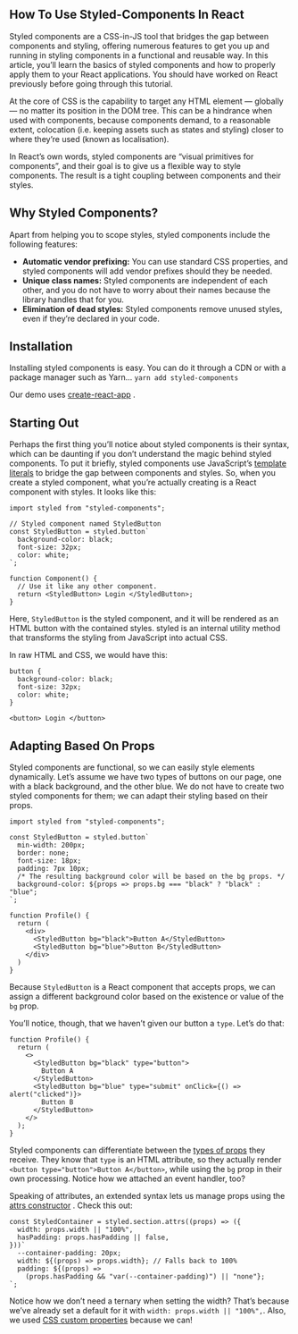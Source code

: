 ## How To Use Styled-Components In React

Styled components are a CSS-in-JS tool that bridges the gap between components and styling, offering numerous features to get you up and running in styling components in a functional and reusable way. In this article, you’ll learn the basics of styled components and how to properly apply them to your React applications. You should have worked on React previously before going through this tutorial.

At the core of CSS is the capability to target any HTML element — globally — no matter its position in the DOM tree. This can be a hindrance when used with components, because components demand, to a reasonable extent, colocation (i.e. keeping assets such as states and styling) closer to where they’re used (known as localisation).

In React’s own words, styled components are “visual primitives for components”, and their goal is to give us a flexible way to style components. The result is a tight coupling between components and their styles.

## Why Styled Components?
Apart from helping you to scope styles, styled components include the following features:

- **Automatic vendor prefixing:**
You can use standard CSS properties, and styled components will add vendor prefixes should they be needed.
- **Unique class names:**
Styled components are independent of each other, and you do not have to worry about their names because the library handles that for you.
- **Elimination of dead styles:**
Styled components remove unused styles, even if they’re declared in your code.

## Installation
Installing styled components is easy. You can do it through a CDN or with a package manager such as Yarn…
```yarn add styled-components```

Our demo uses  [create-react-app](https://create-react-app.dev) .

## Starting Out
Perhaps the first thing you’ll notice about styled components is their syntax, which can be daunting if you don’t understand the magic behind styled components. To put it briefly, styled components use JavaScript’s  [template literals](https://developer.mozilla.org/en-US/docs/Web/JavaScript/Reference/Template_literals)  to bridge the gap between components and styles. So, when you create a styled component, what you’re actually creating is a React component with styles. It looks like this:
```
import styled from "styled-components";

// Styled component named StyledButton
const StyledButton = styled.button`
  background-color: black;
  font-size: 32px;
  color: white;
`;

function Component() {
  // Use it like any other component.
  return <StyledButton> Login </StyledButton>;
}
```

Here, `StyledButton` is the styled component, and it will be rendered as an HTML button with the contained styles. styled is an internal utility method that transforms the styling from JavaScript into actual CSS.

In raw HTML and CSS, we would have this:
```
button {
  background-color: black;
  font-size: 32px;
  color: white;
}

<button> Login </button>
```

## Adapting Based On Props
Styled components are functional, so we can easily style elements dynamically. Let’s assume we have two types of buttons on our page, one with a black background, and the other blue. We do not have to create two styled components for them; we can adapt their styling based on their props.
```
import styled from "styled-components";

const StyledButton = styled.button`
  min-width: 200px;
  border: none;
  font-size: 18px;
  padding: 7px 10px;
  /* The resulting background color will be based on the bg props. */
  background-color: ${props => props.bg === "black" ? "black" : "blue";
`;

function Profile() {
  return (
    <div>
      <StyledButton bg="black">Button A</StyledButton>
      <StyledButton bg="blue">Button B</StyledButton>
    </div>
  )
}
```

Because `StyledButton` is a React component that accepts props, we can assign a different background color based on the existence or value of the `bg` prop.

You’ll notice, though, that we haven’t given our button a `type`. Let’s do that:
```
function Profile() {
  return (
    <>
      <StyledButton bg="black" type="button">
        Button A
      </StyledButton>
      <StyledButton bg="blue" type="submit" onClick={() => alert("clicked")}>
        Button B
      </StyledButton>
    </>
  );
}
```

Styled components can differentiate between the  [types of props](https://styled-components.com/docs/basics#passed-props)  they receive. They know that `type` is an HTML attribute, so they actually render `<button type="button">Button A</button>`, while using the `bg` prop in their own processing. Notice how we attached an event handler, too?

Speaking of attributes, an extended syntax lets us manage props using the  [attrs constructor](https://styled-components.com/docs/api#attrs) . Check this out:
```
const StyledContainer = styled.section.attrs((props) => ({
  width: props.width || "100%",
  hasPadding: props.hasPadding || false,
}))`
  --container-padding: 20px;
  width: ${(props) => props.width}; // Falls back to 100%
  padding: ${(props) =>
    (props.hasPadding && "var(--container-padding)") || "none"};
`;
```

Notice how we don’t need a ternary when setting the width? That’s because we’ve already set a default for it with `width: props.width || "100%",`. Also, we used  [CSS custom properties](https://styled-components.com/docs/basics#passed-props)  because we can!